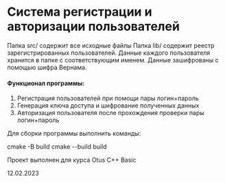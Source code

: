 # Система регистрации и авторизации пользователей

Папка src/ содержит все исходные файлы
Папка lib/ содержит реестр зарегистрированных пользователей. Данные каждого пользователя хранится в папке с соответствующим именем. Данные зашифрованы с помощью шифра Вернама.

#### Функционал программы:
1. Регистрация пользователей при помощи пары логин+пароль
2. Генерация ключа доступа и шифрование полученных данных
3. Авторизация пользователя после прохождения проверки пары логин+пароль

Для сборки программы выполнить команды:

cmake -B build
cmake --build build

Проект выполнен для курса Otus C++ Basic

12.02.2023